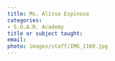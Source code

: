 ```yaml
---
title: Ms. Alissa Espinosa
categories:
- S.O.A.R. Academy
title or subject taught: 
email: 
photo: images/staff/IMG_1169.jpg
---
```


